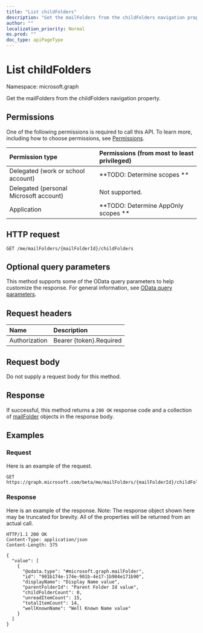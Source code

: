 ```yaml
---
title: "List childFolders"
description: "Get the mailFolders from the childFolders navigation property."
author: ""
localization_priority: Normal
ms.prod: ""
doc_type: apiPageType
---
```


# List childFolders

Namespace: microsoft.graph

Get the mailFolders from the childFolders navigation property.

## Permissions
One of the following permissions is required to call this API. To learn more, including how to choose permissions, see [Permissions](/concepts/permissions-reference.md).

|Permission type|Permissions (from most to least privileged)|
|:---|:---|
|Delegated (work or school account)|**TODO: Determine scopes **|
|Delegated (personal Microsoft account)|Not supported.|
|Application|**TODO: Determine AppOnly scopes **|

## HTTP request
<!-- {
  "blockType": "ignored"
}
-->
``` http
GET /me/mailFolders/{mailFolderId}/childFolders
```

## Optional query parameters
This method supports some of the OData query parameters to help customize the response. For general information, see [OData query parameters](/graph/query-parameters).

## Request headers
|Name|Description|
|:---|:---|
|Authorization|Bearer {token}.Required|

## Request body
Do not supply a request body for this method.

## Response
If successful, this method returns a `200 OK` response code and a collection of [mailFolder](../resources/mailfolder.md) objects in the response body.

## Examples

### Request
Here is an example of the request.
<!-- {
  "blockType": "request",
  "name": "get_mailfolder"
}
-->
``` http
GET https://graph.microsoft.com/beta/me/mailFolders/{mailFolderId}/childFolders
```

### Response
Here is an example of the response. Note: The response object shown here may be truncated for brevity. All of the properties will be returned from an actual call.
<!-- {
  "blockType": "response",
  "truncated": true,
  "@odata.type": "collection(microsoft.graph.mailfolder)"
}
-->
``` http
HTTP/1.1 200 OK
Content-Type: application/json
Content-Length: 375

{
  "value": [
    {
      "@odata.type": "#microsoft.graph.mailFolder",
      "id": "901b174e-174e-901b-4e17-1b904e171b90",
      "displayName": "Display Name value",
      "parentFolderId": "Parent Folder Id value",
      "childFolderCount": 0,
      "unreadItemCount": 15,
      "totalItemCount": 14,
      "wellKnownName": "Well Known Name value"
    }
  ]
}
```

